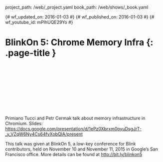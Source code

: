 project_path: /web/_project.yaml
book_path: /web/shows/_book.yaml

{# wf_updated_on: 2016-01-03 #}
{# wf_published_on: 2016-01-03 #}
{# wf_youtube_id: mPIhUQE29Yo #}

# BlinkOn 5: Chrome Memory Infra {: .page-title }


<div class="video-wrapper">
  <iframe class="devsite-embedded-youtube-video" data-video-id="mPIhUQE29Yo"
          data-autohide="1" data-showinfo="0" frameborder="0" allowfullscreen>
  </iframe>
</div>


Primiano Tucci and Petr Cermak talk about memory infrastructure in Chromium.
Slides: https://docs.google.com/presentation/d/1ePz0Xbrxm0pyuDsgJrT-_y_VZqW6Ny4Cs64fvXobQIA/present

This talk was given at BlinkOn 5, a low-key conference for Blink contributors, held on November 10 and November 11, 2015 in Google’s San Francisco office. More details can be found at http://bit.ly/blinkon5

